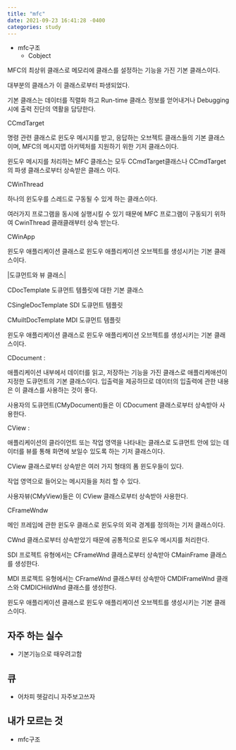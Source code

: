 ```yaml
---
title: "mfc"
date: 2021-09-23 16:41:28 -0400
categories: study
---
```

- mfc구조
    - Cobject

MFC의 최상위 클래스로 메모리에 클래스를 설정하는 기능을 가진 기본 클래스이다.

대부분의 클래스가 이 클래스로부터 파생되었다.

기본 클래스는 데이터를 직렬화 하고 Run-time 클래스 정보를 얻어내거나 Debugging 시에 출력 진단의 역활을 담당한다.

 

CCmdTarget

명령 관련 클래스로 윈도우 메시지를 받고, 응답하는 오브젝트 클래스들의 기본 클래스이며,
MFC의 메시지맵 아키텍처를 지원하기 위한 기저 클래스이다.

윈도우 메시지를 처리하는 MFC 클래스는 모두 CCmdTarget클래스나 CCmdTarget의 파생 클래스로부터 상속받은 클래스 이다.

 

CWinThread

하나의 윈도우를 스레드로 구동될 수 있게 하는 클래스이다.

여러가지 프로그램을 동시에 실행시킬 수 있기 때문에 MFC 프로그램이 구동되기 위하여 CwinThread 클래클래부터 상속 받는다.

 

CWinApp

윈도우 애플리케이션 클래스로 윈도우 애플리케이션 오브젝트를 생성시키는 기본 클래스이다.

 

|도큐먼트와 뷰 클래스|

 

CDocTemplate                    도큐먼트 템플릿에 대한 기본 클래스

CSingleDocTemplate          SDI 도큐먼트 템플릿

CMuiltDocTemplate            MDI 도큐먼트 템플릿

 

윈도우 애플리케이션 클래스로 윈도우 애플리케이션 오브젝트를 생성시키는 기본 클래스이다.


 

CDocument :

애플리케이션 내부에서 데이터를 읽고, 저장하는 기능을 가진 클래스로 애플리케애션이 지정한 도큐먼트의 기본 클래스이다. 입출력을 제공하므로 데이터의 입출력에 관한 내용은 이 클래스를 사용하는 것이 좋다.

사용자의 도큐먼트(CMyDocument)들은 이 CDocument 클래스로부터 상속받아 사용한다.

 

CView :

애플리케이션의 클라이언트 또는 작업 영역을 나타내는 클래스로 도큐먼트 안에 있는 데이터를 뷰를 통해 화면에 보일수 있도록 하는 기저 클래스이다.

CView 클래스로부터 상속받은 여러 가지 형태의 폼 윈도우들이 있다.

작업 영역으로 들어오는 메시지들을 처리 할 수 있다.

사용자뷰(CMyView)들은 이 CView 클래스로부터 상속받아 사용한다.

 

CFrameWndw

메인 프레임에 관한 윈도우 클래스로 윈도우의 외곽 경계를 정의하는 기저 클래스이다.

CWnd 클래스로부터 상속받았기 때문에 공통적으로 윈도우 메시지를 처리한다.

SDI 프로젝트 유형에서는 CFrameWnd 클래스로부터 상속받아 CMainFrame 클래스를 생성한다.

MDI 프로젝트 유형에서는 CFrameWnd 클래스부터 상속받아 CMDIFrameWnd 클래스와 CMDICHildWnd 클래스를 생성한다.

윈도우 애플리케이션 클래스로 윈도우 애플리케이션 오브젝트를 생성시키는 기본 클래스이다.



## 자주 하는 실수
  - 기본기능으로 때우려고함
## 큐
  - 어차피 헷갈리니 자주보고쓰자
## 내가 모르는 것
  - mfc구조
